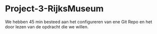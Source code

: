 # Project-3-RijksMuseum
We hebben 45 min besteed aan het configureren van ene Git Repo en het door lezen van de opdracht die we willen.


